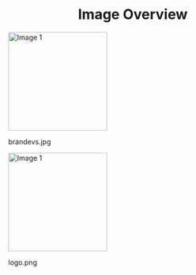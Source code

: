 <h1 style ="text-align: center;"> Image Overview </h1>
<div>
<div>
<img src="https://media.evkx.net/multimedia/models/byd/brandevs_xst.jpg" alt="Image 1" style="width: 200px;">
<p>brandevs.jpg</p>
</div>
<div>
<img src="https://media.evkx.net/multimedia/models/byd/logo_xst.png" alt="Image 1" style="width: 200px;">
<p>logo.png</p>
</div>
</div>
